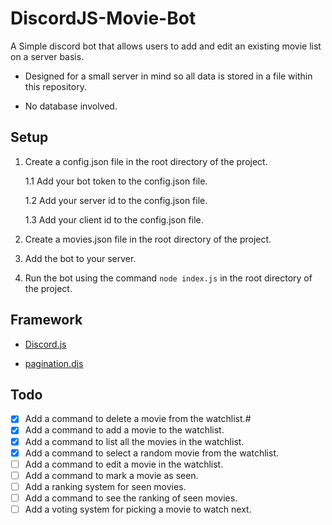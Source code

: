 
# DiscordJS-Movie-Bot

A Simple discord bot that allows users to add and edit an existing movie list on a server basis.

- Designed for a small server in mind so all data is stored in a file within this repository.

- No database involved.

## Setup
1. Create a config.json file in the root directory of the project.

    1.1 Add your bot token to the config.json file.

    1.2 Add your server id to the config.json file.

    1.3 Add your client id to the config.json file.

2. Create a movies.json file in the root directory of the project.

3. Add the bot to your server.

4. Run the bot using the command `node index.js` in the root directory of the project.

## Framework

- [Discord.js ](https://discord.js.org/)

- [pagination.djs](https://pagination-djs.js.org/)

## Todo

- [x] Add a command to delete a movie from the watchlist.#
- [x] Add a command to add a movie to the watchlist.
- [x] Add a command to list all the movies in the watchlist.
- [x] Add a command to select a random movie from the watchlist.
- [ ] Add a command to edit a movie in the watchlist.
- [ ] Add a command to mark a movie as seen.
- [ ] Add a ranking system for seen movies.
- [ ] Add a command to see the ranking of seen movies.
- [ ] Add a voting system for picking a movie to watch next.
